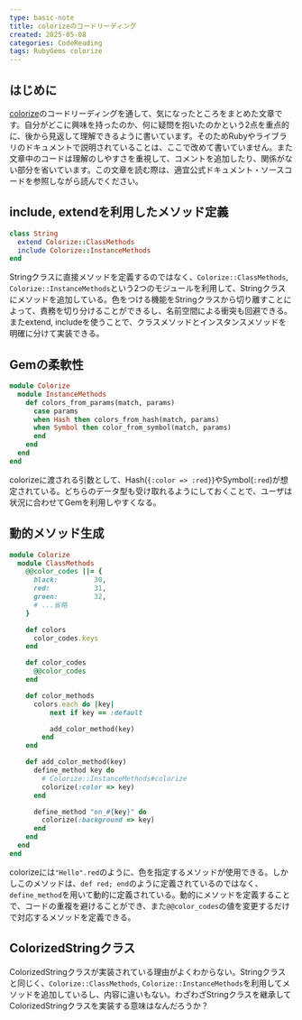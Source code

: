 ```yaml
---
type: basic-note
title: colorizeのコードリーディング
created: 2025-05-08
categories: CodeReading
tags: RubyGems colorize 
---
```

## はじめに
[colorize](https://github.com/fazibear/colorize)のコードリーディングを通して、気になったところをまとめた文章です。自分がどこに興味を持ったのか、何に疑問を抱いたのかという2点を重点的に、後から見返して理解できるように書いています。そのためRubyやライブラリのドキュメントで説明されていることは、ここで改めて書いていません。また文章中のコードは理解のしやすさを重視して、コメントを追加したり、関係がない部分を省いています。この文章を読む際は、適宜公式ドキュメント・ソースコードを参照しながら読んでください。

## include, extendを利用したメソッド定義
```ruby
class String
  extend Colorize::ClassMethods
  include Colorize::InstanceMethods
end
```
Stringクラスに直接メソッドを定義するのではなく、`Colorize::ClassMethods`, `Colorize::InstanceMethods`という2つのモジュールを利用して、Stringクラスにメソッドを追加している。色をつける機能をStringクラスから切り離すことによって、責務を切り分けることができるし、名前空間による衝突も回避できる。またextend, includeを使うことで、クラスメソッドとインスタンスメソッドを明確に分けて実装できる。

## Gemの柔軟性
```ruby
module Colorize
  module InstanceMethods
    def colors_from_params(match, params)
      case params
      when Hash then colors_from_hash(match, params)
      when Symbol then color_from_symbol(match, params)
      end
    end
  end
end
```
colorizeに渡される引数として、Hash(`{:color => :red}`)やSymbol(`:red`)が想定されている。どちらのデータ型も受け取れるようにしておくことで、ユーザは状況に合わせてGemを利用しやすくなる。

## 動的メソッド生成
```ruby
module Colorize
  module ClassMethods
    @@color_codes ||= {
      black:         30,
      red:           31,
      green:         32,
      # ...省略
    }

    def colors
      color_codes.keys
    end

    def color_codes
      @@color_codes
    end

    def color_methods
      colors.each do |key|
	      next if key == :default

	      add_color_method(key)
	    end
    end

    def add_color_method(key)
      define_method key do
        # Colorize::InstanceMethods#colorize
        colorize(:color => key)
      end

      define_method "on_#{key}" do
        colorize(:background => key)
      end
    end
  end
end
```
colorizeには`"Hello".red`のように、色を指定するメソッドが使用できる。しかしこのメソッドは、`def red; end`のように定義されているのではなく、`define_method`を用いて動的に定義されている。動的にメソッドを定義することで、コードの重複を避けることができ、また`@@color_codes`の値を変更するだけで対応するメソッドを定義できる。

## ColorizedStringクラス
ColorizedStringクラスが実装されている理由がよくわからない。Stringクラスと同じく、`Colorize::ClassMethods`, `Colorize::InstanceMethods`を利用してメソッドを追加しているし、内容に違いもない。わざわざStringクラスを継承してColorizedStringクラスを実装する意味はなんだろうか？
